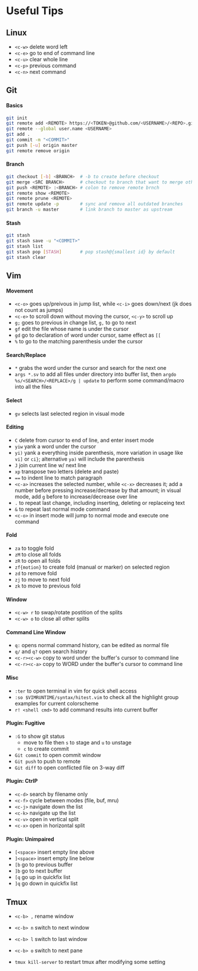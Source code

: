 # Useful Tips

## Linux

+ `<c-w>` delete word left
+ `<c-e>` go to end of command line
+ `<c-u>` clear whole line
+ `<c-p>` previous command
+ `<c-n>` next command

## Git

#### Basics
```sh
git init
git remote add <REMOTE> https://<TOKEN>@github.com/<USERNAME>/<REPO>.git
git remote --global user.name <USERNAME>
git add .
git commit -m "<COMMIT>"
git push [-u] origin master
git remote remove origin
```

#### Branch
```sh
git checkout [-b] <BRANCH>  # -b to create before checkout
git merge <SRC BRANCH>      # checkout to branch that want to merge others first
git push <REMOTE> :<BRANCH> # colon to remove remote brnch
git remote show <REMOTE>
git remote prune <REMOTE>
git remote update -p        # sync and remove all outdated branches
git branch -u master        # link branch to master as upstream
```

#### Stash
```sh
git stash
git stash save -u "<COMMIT>"
git stash list
git stash pop [STASH]       # pop stash@{smallest id} by default
git stash clear
```

## Vim

#### Movement
+ `<c-o>` goes up/preivous in jump list, while `<c-i>` goes down/next (jk does not count as jumps)
+ `<c-e>` to scroll down without moving the cursor, `<c-y>` to scroll up
+ `g;` goes to previous in change list, `g,` to go to next
+ `gf` edit the file whose name is under the cursor
+ `gd` go to declaration of word under cursor, same effect as `[[`
+ `%` to go to the matching parenthesis under the cursor

#### Search/Replace
+ `*` grabs the word under the cursor and search for the next one
+ `args *.sv` to add all files under directory into buffer list, then `argdo %s/<SEARCH>/<REPLACE>/g | update` to perform some command/macro into all the files

#### Select
+ `gv` selects last selected region in visual mode

#### Editing
+ `C` delete from cursor to end of line, and enter insert mode
+ `yiw` yank a word under the cursor
+ `yi)` yank a everything inside parenthesis, more variation in usage like `vi]` or `ci}`; alternative `ya)` will include the parenthesis
+ `J` join current line w/ next line
+ `xp` transpose two letters (delete and paste)
+ `==` to indent line to match paragraph
+ `<c-a>` increases the selected number, while `<c-x>` decreases it; add a number before pressing increase/decrease by that amount; in visual mode, add `g` before to increase/decrease over line
+ `.` to repeat last change, including inserting, deleting or replaceing text
+ `&` to repeat last normal mode command
+ `<c-o>` in insert mode will jump to normal mode and execute one command

#### Fold
+ `za` to toggle fold
+ `zM` to close all folds
+ `zR` to open all folds
+ `zf{motion}` to create fold (manual or marker) on selected region
+ `zd` to remove fold
+ `zj` to move to next fold
+ `zk` to move to previous fold

#### Window
+ `<c-w> r` to swap/rotate postition of the splits
+ `<c-w> o` to close all other splits

#### Command Line Window
+ `q:` opens normal command history, can be edited as normal file
+ `q/` and `q?` open search history
+ `<c-r><c-w>` copy to word under the buffer's cursor to command line
+ `<c-r><c-a>` copy to WORD under the buffer's cursor to command line

#### Misc
+ `:ter` to open terminal in vim for quick shell access
+ `:so $VIMRUNTIME/syntax/hitest.vim` to check all the highlight group examples for current colorscheme
+ `r! <shell cmd>` to add command results into current buffer

#### Plugin: Fugitive
+ `:G` to show git status
   + move to file then `s` to stage and `u` to unstage
   + `c` to create commit
+ `Git commit` to open commit window
+ `Git push` to push to remote
+ `Git diff` to open conflicted file on 3-way diff

#### Plugin: CtrlP
+ `<c-d>` search by filename only
+ `<c-f>` cycle between modes (file, buf, mru)
+ `<c-j>` navigate down the list
+ `<c-k>` navigate up the list
+ `<c-v>` open in vertical split
+ `<c-x>` open in horizontal split

#### Plugin: Unimpaired
+ `[<space>` insert empty line above
+ `]<space>` insert empty line below
+ `[b` go to previous buffer
+ `]b` go to next buffer
+ `[q` go up in quickfix list
+ `]q` go down in quickfix list


## Tmux
+ `<c-b> ,` rename window
+ `<c-b> n` switch to next window
+ `<c-b> l` switch to last window
+ `<c-b> o` switch to next pane

+ `tmux kill-server` to restart tmux after modifying some setting


